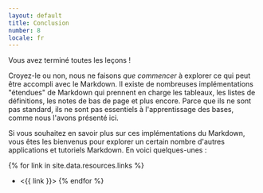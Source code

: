 ```yaml
---
layout: default
title: Conclusion
number: 8
locale: fr
---
```

Vous avez terminé toutes les leçons !

Croyez-le ou non, nous ne faisons _que commencer_ à explorer ce qui peut être accompli avec le Markdown. Il existe de nombreuses implémentations "étendues" de Markdown qui prennent en charge les tableaux, les listes de définitions, les notes de bas de page et plus encore. Parce que ils ne sont pas standard, ils ne sont pas essentiels à l'apprentissage des bases, comme nous l'avons présenté ici.

Si vous souhaitez en savoir plus sur ces implémentations du Markdown, vous êtes les bienvenus pour explorer un certain nombre d'autres applications et tutoriels Markdown. En voici quelques-unes :

{% for link in site.data.resources.links %}
* <{{ link }}>
{% endfor %}
